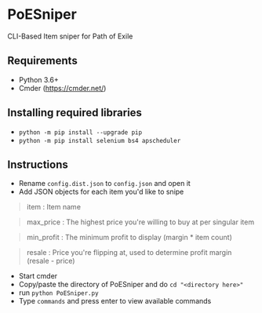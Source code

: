 # PoESniper
 CLI-Based Item sniper for Path of Exile

## Requirements
* Python 3.6+
* Cmder (https://cmder.net/)

## Installing required libraries
* `python -m pip install --upgrade pip`
* `python -m pip install selenium bs4 apscheduler`

## Instructions
* Rename `config.dist.json` to `config.json` and open it
* Add JSON objects for each item you'd like to snipe

> item : Item name
 
> max_price : The highest price you're willing to buy at per singular item

> min_profit : The minimum profit to display (margin * item count)
 
> resale : Price you're flipping at, used to determine profit margin (resale - price)


* Start cmder
* Copy/paste the directory of PoESniper and do `cd "<directory here>"`
* run `python PoESniper.py`
* Type `commands` and press enter to view available commands
